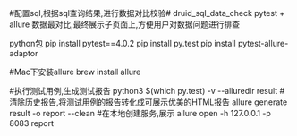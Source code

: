 #配置sql,根据sql查询结果,进行数据对比校验# druid_sql_data_check
pytest + allure 数据最对比,最终展示子页面上,方便用户对数据问题进行排查

python包
pip install pytest==4.0.2
pip install py.test
pip install pytest-allure-adaptor

#Mac下安装allure
brew install allure

#执行测试用例,生成测试报告 
python3 $(which py.test) -v --alluredir result 
#清除历史报告,将测试用例的报告转化成可展示优美的HTML报告 
allure generate result -o report --clean 
#在本地创建服务,展示 
allure open -h 127.0.0.1 -p 8083 report